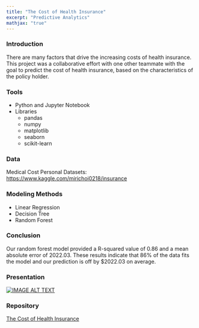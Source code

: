 ```yaml
---
title: "The Cost of Health Insurance"
excerpt: "Predictive Analytics"
mathjax: "true"
---
```

### Introduction
There are many factors that drive the increasing costs of health insurance. This project was a collaborative effort with one other teammate with the goal to predict the cost of health insurance, based on the characteristics of the policy holder. 
 
### Tools
* Python and Jupyter Notebook 
* Libraries
  * pandas
  * numpy
  * matplotlib
  * seaborn
  * scikit-learn

### Data
Medical Cost Personal Datasets: https://www.kaggle.com/mirichoi0218/insurance

### Modeling Methods
* Linear Regression
* Decision Tree
* Random Forest

### Conclusion
Our random forest model provided a R-squared value of 0.86 and a mean absolute error of 2022.03. These results indicate that 86% of the data fits the model and our prediction is off by $2022.03 on average.     

### Presentation
[![IMAGE ALT TEXT](http://img.youtube.com/vi/F4EP5Q5jQlY/0.jpg)](https://youtu.be/F4EP5Q5jQlY)

### Repository
[The Cost of Health Insurance](https://github.com/afemal/The_Cost_of_Health_Insurance)
